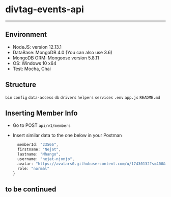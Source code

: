 # divtag-events-api

****

## Environment

- NodeJS: version 12.13.1
- DataBase: MongoDB 4.0 (You can also use 3.6)
- MongoDB ORM: Mongoose version 5.8.11
- OS: Windows 10 x64
- Test: Mocha, Chai

## Structure

  `bin`
  `config`
  `data-access`
  `db`
  `drivers`
  `helpers`
  `services`
  `.env`
  `app.js`
  `README.md`


## Inserting Member Info

- Go to POST `api/v1/members`
- Insert similar data to the one below in your Postman
  
  ```js   const body = {
    memberId: "23566",
    firstname: "Nejat",
    lastname: "Mhango",
    username: "nejat-njonjo",
    avatar: "https://avatars0.githubusercontent.com/u/17430132?s=400&u=12001721d56f3bd38ea2295f5f9e3de411385a0e&v=4",
    role: "normal"
  }
  ```

## to be continued
